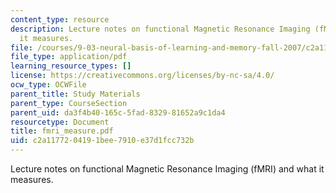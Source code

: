 ```yaml
---
content_type: resource
description: Lecture notes on functional Magnetic Resonance Imaging (fMRI) and what
  it measures.
file: /courses/9-03-neural-basis-of-learning-and-memory-fall-2007/c2a1177204191bee7910e37d1fcc732b_fmri_measure.pdf
file_type: application/pdf
learning_resource_types: []
license: https://creativecommons.org/licenses/by-nc-sa/4.0/
ocw_type: OCWFile
parent_title: Study Materials
parent_type: CourseSection
parent_uid: da3f4b40-165c-5fad-8329-81652a9c1da4
resourcetype: Document
title: fmri_measure.pdf
uid: c2a11772-0419-1bee-7910-e37d1fcc732b
---
```

Lecture notes on functional Magnetic Resonance Imaging (fMRI) and what it measures.